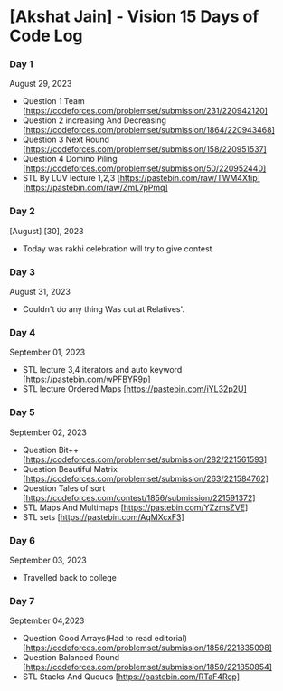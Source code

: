 # [Akshat Jain] - Vision 15 Days of Code Log

### Day 1

August 29, 2023

- Question 1 Team
  [https://codeforces.com/problemset/submission/231/220942120]
- Question 2 increasing And Decreasing
  [https://codeforces.com/problemset/submission/1864/220943468]
- Question 3 Next Round
  [https://codeforces.com/problemset/submission/158/220951537]
- Question 4 Domino Piling
  [https://codeforces.com/problemset/submission/50/220952440]
- STL By LUV lecture 1,2,3
  [https://pastebin.com/raw/TWM4Xfip]
  [https://pastebin.com/raw/ZmL7pPmq]

### Day 2 

[August] [30], 2023

- Today was rakhi celebration will try to give contest

 ### Day 3
 August 31, 2023
- Couldn't do any thing Was out at Relatives'.
 ### Day 4
 September 01, 2023
- STL lecture 3,4 iterators and auto keyword
[https://pastebin.com/wPFBYR9p]
- STL lecture Ordered Maps
[https://pastebin.com/iYL32p2U]

 ### Day 5
 September 02, 2023
- Question Bit++
[https://codeforces.com/problemset/submission/282/221561593]
- Question Beautiful Matrix
[https://codeforces.com/problemset/submission/263/221584762]
- Question Tales of sort
[https://codeforces.com/contest/1856/submission/221591372] 
- STL Maps And Multimaps
[https://pastebin.com/YZzmsZVE]
- STL sets
[https://pastebin.com/AqMXcxF3]

### Day 6
September 03, 2023
- Travelled back to college

### Day 7
September 04,2023
- Question Good Arrays(Had to read editorial) [https://codeforces.com/problemset/submission/1856/221835098]
- Question Balanced Round [https://codeforces.com/problemset/submission/1850/221850854]
- STL Stacks And Queues [https://pastebin.com/RTaF4Rcp]
